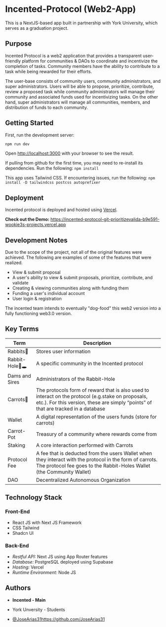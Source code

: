 # Incented-Protocol (Web2-App)

This is a NextJS-based app built in partnership with York University, which serves as a graduation project.  

## Purpose

Incented Protocol is a web2 application that provides a transparent user-friendly platform for communities & DAOs to coordinate and incentivize the completion of tasks.  Community members have the ability to contribute to a task while being rewarded for their efforts.  

The user-base consists of community users, community administrators, and super administrators.  Users will be able to propose, prioritize, contribute, review a proposed task while community administrators will manage their community and associated funds used for incentivizing tasks.  On the other hand, super administrators will manage all communities, members, and distribution of funds to each community.  

## Getting Started

First, run the development server:

```bash
npm run dev

```

Open [http://localhost:3000](http://localhost:3000) with your browser to see the result.

If pulling from github for the first time, you may need to re-install its dependencies.  Run the following:  `npm install`

This app uses Tailwind CSS. If encountering issues, run the following: `npm install -D tailwindcss postcss autoprefixer`

## Deployment

Incented protocol is deployed and hosted using [Vercel](https://vercel.com/new?utm_medium=default-template&filter=next.js&utm_source=create-next-app&utm_campaign=create-next-app-readme).  

**Check out the Demo:**  https://incented-protocol-git-prioritizevalida-b9e591-wookie3s-projects.vercel.app

## Development Notes

Due to the scope of the project, not all of the original features were achieved.  The following are examples of some of the features that were realized.  

- View & submit proposal
- A user's ability to view & submit proposals, prioritize, contribute, and validate
- Creating & viewing communities along with funding them
- Funding a user's individual account
- User login & registration

The incented team intends to eventually "dog-food" this web2 version into a fully functioning web3.0 version.  

## Key Terms

| Term  | Description |
| ------------- | ------------- |
| Rabbits🐰 | Stores user information  |
| Rabbit-Hole🐰🕳️ | A specific community in the Incented protocol |
| Dams and Sires | Administrators of the Rabbit-Hole |
| Carrots🥕 | The protocols form of reward that is also used to interact on the protocol (e.g.stake on proposals, etc.).  For this version, these are simply “points” of that are tracked in a database |
| Wallet | A digital representation of the users funds (store for carrots) |
| Carrot-Pot | Treasury of a community where rewards come from |
| Staking  | A core interaction performed with Carrots |
| Protocol Fee | A fee that is deducted from the users Wallet when they interact with the protocol in the form of carrots. The protocol fee goes to the Rabbit-Holes Wallet (the Community Wallet) |
| DAO  | Decentralized Autonomous Organization |

## Technology Stack

### Front-End
- React JS with Next JS Framework
- CSS Tailwind
- Shadcn UI

### Back-End
- _Restful API:_  Next JS using App Router features
- _Database:_  PostgreSQL deployed using Supabase
- _Hosting:_  Vercel
- _Runtime Environment:_  Node JS

## Authors 

- **Incented - Main**

- York Unversity - Students
- [@JoseArias31](https://github.com/JoseArias31)https://github.com/JoseArias31


